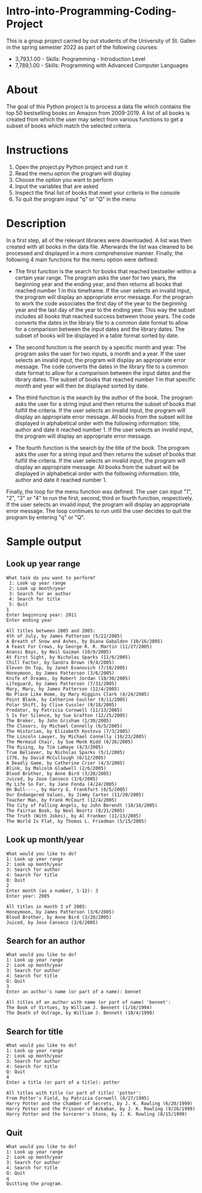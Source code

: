 # Intro-into-Programming-Coding-Project
This is a group project carried by out students of the University of St. Gallen in the spring semester 2022 as part of the following courses:
- 3,793,1.00 - Skills: Programming - Introduction Level
- 7,789,1.00 - Skills: Programming with Advanced Computer Languages
# About
The goal of this Python project is to process a data file which contains the top 50 bestselling books on Amazon from 2009-2019. A list of all books is created from which the user may select from various functions to get a subset of books which match the selected criteria.
# Instructions
1. Open the project.py Python project and run it
2. Read the menu option the program will display
3. Choose the option you want to perform
4. Input the variables that are asked
5. Inspect the final list of books that meet your criteria in the console
6. To quit the program input "q" or "Q" in the menu
# Description
In a first step, all of the relevant libraries were downloaded. A list was then created with all books in the data file. Afterwards the list was cleaned to be processed and displayed in a more comprehensive manner. Finally, the following 4 main functions for the menu option were defined:

- The first function is the search for books that reached bestseller within a certain year range. The program asks the user for two years, the beginning year and the ending year, and then returns all books that reached number 1 in this timeframe. If the user selects an invalid input, the program will display an appropriate error message. For the program to work the code associates the first day of the year to the beginning year and the last day of the year to the ending year. This way the subset includes all books that reached success between those years. The code converts the dates in the library file to a common date format to allow for a comparison between the input dates and the library dates. The subset of books will be displayed in a table format sorted by date.

- The second function is the search by a specific month and year. The program asks the user for two inputs, a month and a year. If the user selects an invalid input, the program will display an appropriate error message. The code converts the dates in the library file to a common date format to allow for a comparison between the input dates and the library dates. The subset of books that reached number 1 in that specific month and year will then be displayed sorted by date.

- The third function is the search by the author of the book. The program asks the user for a string input and then returns the subset of books that fulfill the criteria. If the user selects an invalid input, the program will display an appropriate error message. All books from the subset will be displayed in alphabetical order with the following information: title, author and date it reached number 1. If the user selects an invalid input, the program will display an appropriate error message.

- The fourth function is the search by the title of the book. The program asks the user for a string input and then returns the subset of books that fulfill the criteria. If the user selects an invalid input, the program will display an appropriate message. All books from the subset will be displayed in alphabetical order with the following information: title, author and date it reached number 1.

Finally, the loop for the menu function was defined. The user can input "1", "2", "3" or "4" to run the first, second, third or fourth function, respectively. If the user selects an invalid input, the program will display an appropriate error message. The loop continues to run until the user decides to quit the program by entering "q" or "Q".
# Sample output
## Look up year range
```
What task do you want to perform?
 1: Look up year range
 2: Look up month/year
 3: Search for an author
 4: Search for title
 5: Quit
1
Enter beginning year: 2011
Enter ending year

All titles between 2005 and 2005:
4th of July, by James Patterson (5/22/2005)
A Breath of Snow and Ashes, by Diana Gabaldon (10/16/2005)
A Feast For Crows, by George R. R. Martin (11/27/2005)
Anansi Boys, by Neil Gaiman (10/9/2005)
At First Sight, by Nicholas Sparks (11/6/2005)
Chill Factor, by Sandra Brown (9/4/2005)
Eleven On Top, by Janet Evanovich (7/10/2005)
Honeymoon, by James Patterson (3/6/2005)
Knife of Dreams, by Robert Jordan (10/30/2005)
Lifeguard, by James Patterson (7/31/2005)
Mary, Mary, by James Patterson (12/4/2005)
No Place Like Home, by Mary Higgins Clark (4/24/2005)
Point Blank, by Catherine Coulter (9/11/2005)
Polar Shift, by Clive Cussler (9/18/2005)
Predator, by Patricia Cornwell (11/13/2005)
S Is For Silence, by Sue Grafton (12/25/2005)
The Broker, by John Grisham (1/30/2005)
The Closers, by Michael Connelly (6/5/2005)
The Historian, by Elizabeth Kostova (7/3/2005)
The Lincoln Lawyer, by Michael Connelly (10/23/2005)
The Mermaid Chair, by Sue Monk Kidd (6/26/2005)
The Rising, by Tim LaHaye (4/3/2005)
True Believer, by Nicholas Sparks (5/1/2005)
1776, by David McCullough (6/12/2005)
A Deadly Game, by Catherine Crier (4/3/2005)
Blink, by Malcolm Gladwell (2/6/2005)
Blood Brother, by Anne Bird (3/20/2005)
Juiced, by Jose Canseco (3/6/2005)
My Life So Far, by Jane Fonda (4/24/2005)
On Bull----, by Harry G. Frankfurt (6/5/2005)
Our Endangered Values, by Jimmy Carter (11/20/2005)
Teacher Man, by Frank McCourt (12/4/2005)
The City of Falling Angels, by John Berendt (10/16/2005)
The Fairtax Book, by Neal Boortz (8/21/2005)
The Truth (With Jokes), by Al Franken (11/13/2005)
The World Is Flat, by Thomas L. Friedman (5/15/2005)
```

## Look up month/year
```
What would you like to do?
1: Look up year range
2: Look up month/year
3: Search for author
4: Search for title
Q: Quit
2
Enter month (as a number, 1-12): 3
Enter year: 2005

All titles in month 3 of 2005:
Honeymoon, by James Patterson (3/6/2005)
Blood Brother, by Anne Bird (3/20/2005)
Juiced, by Jose Canseco (3/6/2005)
```

## Search for an author
```
What would you like to do?
1: Look up year range
2: Look up month/year
3: Search for author
4: Search for title
Q: Quit
3
Enter an author's name (or part of a name): bennet

All titles of an author with name (or part of name) 'bennet':
The Book of Virtues, by William J. Bennett (1/16/1994)
The Death of Outrage, by William J. Bennett (10/4/1998)
```

## Search for title
```
What would you like to do?
1: Look up year range
2: Look up month/year
3: Search for author
4: Search for title
Q: Quit
4
Enter a title (or part of a title): potter

All titles with title (or part of title) 'potter':
From Potter's Field, by Patricia Cornwell (8/27/1995)
Harry Potter and the Chamber of Secrets, by J. K. Rowling (6/20/1999)
Harry Potter and the Prisoner of Azkaban, by J. K. Rowling (9/26/1999)
Harry Potter and the Sorcerer's Stone, by J. K. Rowling (8/15/1999)
```
## Quit
```
What would you like to do?
1: Look up year range
2: Look up month/year
3: Search for author
4: Search for title
Q: Quit
q
Quitting the program.
```

